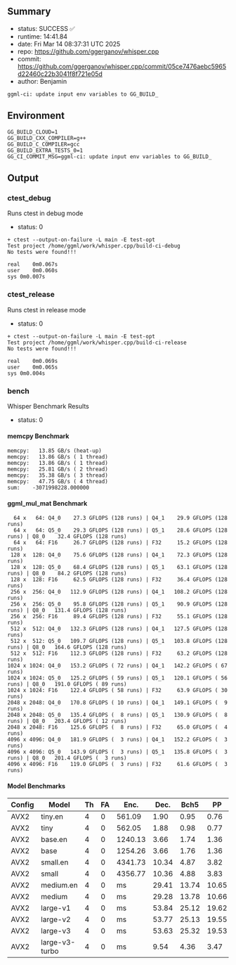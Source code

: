 ## Summary

- status:  SUCCESS ✅
- runtime: 14:41.84
- date:    Fri Mar 14 08:37:31 UTC 2025
- repo:    https://github.com/ggerganov/whisper.cpp
- commit:  https://github.com/ggerganov/whisper.cpp/commit/05ce7476aebc5965d22460c22b3041f8f721e05d
- author:  Benjamin
```
ggml-ci: update input env variables to GG_BUILD_
```

## Environment

```
GG_BUILD_CLOUD=1
GG_BUILD_CXX_COMPILER=g++
GG_BUILD_C_COMPILER=gcc
GG_BUILD_EXTRA_TESTS_0=1
GG_CI_COMMIT_MSG=ggml-ci: update input env variables to GG_BUILD_
```

## Output

### ctest_debug

Runs ctest in debug mode
- status: 0
```
+ ctest --output-on-failure -L main -E test-opt
Test project /home/ggml/work/whisper.cpp/build-ci-debug
No tests were found!!!

real	0m0.067s
user	0m0.060s
sys	0m0.007s
```
### ctest_release

Runs ctest in release mode
- status: 0
```
+ ctest --output-on-failure -L main -E test-opt
Test project /home/ggml/work/whisper.cpp/build-ci-release
No tests were found!!!

real	0m0.069s
user	0m0.065s
sys	0m0.004s
```
### bench

Whisper Benchmark Results
- status: 0
#### memcpy Benchmark

```
memcpy:   13.85 GB/s (heat-up)
memcpy:   13.86 GB/s ( 1 thread)
memcpy:   13.86 GB/s ( 1 thread)
memcpy:   25.81 GB/s ( 2 thread)
memcpy:   35.38 GB/s ( 3 thread)
memcpy:   47.75 GB/s ( 4 thread)
sum:    -3071998228.000000
```

#### ggml_mul_mat Benchmark

```
  64 x   64: Q4_0    27.3 GFLOPS (128 runs) | Q4_1    29.9 GFLOPS (128 runs)
  64 x   64: Q5_0    29.3 GFLOPS (128 runs) | Q5_1    28.6 GFLOPS (128 runs) | Q8_0    32.4 GFLOPS (128 runs)
  64 x   64: F16     26.7 GFLOPS (128 runs) | F32     15.2 GFLOPS (128 runs)
 128 x  128: Q4_0    75.6 GFLOPS (128 runs) | Q4_1    72.3 GFLOPS (128 runs)
 128 x  128: Q5_0    68.4 GFLOPS (128 runs) | Q5_1    63.1 GFLOPS (128 runs) | Q8_0    84.2 GFLOPS (128 runs)
 128 x  128: F16     62.5 GFLOPS (128 runs) | F32     36.4 GFLOPS (128 runs)
 256 x  256: Q4_0   112.9 GFLOPS (128 runs) | Q4_1   108.2 GFLOPS (128 runs)
 256 x  256: Q5_0    95.8 GFLOPS (128 runs) | Q5_1    90.9 GFLOPS (128 runs) | Q8_0   131.4 GFLOPS (128 runs)
 256 x  256: F16     89.4 GFLOPS (128 runs) | F32     55.1 GFLOPS (128 runs)
 512 x  512: Q4_0   132.3 GFLOPS (128 runs) | Q4_1   127.5 GFLOPS (128 runs)
 512 x  512: Q5_0   109.7 GFLOPS (128 runs) | Q5_1   103.8 GFLOPS (128 runs) | Q8_0   164.6 GFLOPS (128 runs)
 512 x  512: F16    112.3 GFLOPS (128 runs) | F32     63.2 GFLOPS (128 runs)
1024 x 1024: Q4_0   153.2 GFLOPS ( 72 runs) | Q4_1   142.2 GFLOPS ( 67 runs)
1024 x 1024: Q5_0   125.2 GFLOPS ( 59 runs) | Q5_1   120.1 GFLOPS ( 56 runs) | Q8_0   191.0 GFLOPS ( 89 runs)
1024 x 1024: F16    122.4 GFLOPS ( 58 runs) | F32     63.9 GFLOPS ( 30 runs)
2048 x 2048: Q4_0   170.8 GFLOPS ( 10 runs) | Q4_1   149.1 GFLOPS (  9 runs)
2048 x 2048: Q5_0   135.4 GFLOPS (  8 runs) | Q5_1   130.9 GFLOPS (  8 runs) | Q8_0   203.4 GFLOPS ( 12 runs)
2048 x 2048: F16    125.6 GFLOPS (  8 runs) | F32     65.0 GFLOPS (  4 runs)
4096 x 4096: Q4_0   181.9 GFLOPS (  3 runs) | Q4_1   152.2 GFLOPS (  3 runs)
4096 x 4096: Q5_0   143.9 GFLOPS (  3 runs) | Q5_1   135.8 GFLOPS (  3 runs) | Q8_0   201.4 GFLOPS (  3 runs)
4096 x 4096: F16    119.0 GFLOPS (  3 runs) | F32     61.6 GFLOPS (  3 runs)
```

#### Model Benchmarks

|           Config |         Model |  Th |  FA |    Enc. |    Dec. |    Bch5 |      PP |  Commit |
|              --- |           --- | --- | --- |     --- |     --- |     --- |     --- |     --- |
|             AVX2 |       tiny.en |   4 |   0 |  561.09 |    1.90 |    0.95 |    0.76 | 05ce747 |
|             AVX2 |          tiny |   4 |   0 |  562.05 |    1.88 |    0.98 |    0.77 | 05ce747 |
|             AVX2 |       base.en |   4 |   0 | 1240.13 |    3.66 |    1.74 |    1.36 | 05ce747 |
|             AVX2 |          base |   4 |   0 | 1254.26 |    3.66 |    1.76 |    1.36 | 05ce747 |
|             AVX2 |      small.en |   4 |   0 | 4341.73 |   10.34 |    4.87 |    3.82 | 05ce747 |
|             AVX2 |         small |   4 |   0 | 4356.77 |   10.36 |    4.88 |    3.83 | 05ce747 |
|             AVX2 |     medium.en |   4 |   0 |      ms |   29.41 |   13.74 |   10.65 | 05ce747 |
|             AVX2 |        medium |   4 |   0 |      ms |   29.28 |   13.78 |   10.66 | 05ce747 |
|             AVX2 |      large-v1 |   4 |   0 |      ms |   53.84 |   25.12 |   19.62 | 05ce747 |
|             AVX2 |      large-v2 |   4 |   0 |      ms |   53.77 |   25.13 |   19.55 | 05ce747 |
|             AVX2 |      large-v3 |   4 |   0 |      ms |   53.63 |   25.32 |   19.53 | 05ce747 |
|             AVX2 | large-v3-turbo |   4 |   0 |      ms |    9.54 |    4.36 |    3.47 | 05ce747 |

